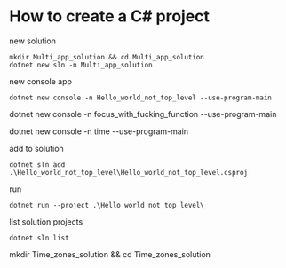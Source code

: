 # How to create a C# project

new solution

```
mkdir Multi_app_solution && cd Multi_app_solution
dotnet new sln -n Multi_app_solution
```
new console app
```
dotnet new console -n Hello_world_not_top_level --use-program-main
```

dotnet new console -n focus_with_fucking_function --use-program-main

dotnet new console -n time --use-program-main

add to solution

```
dotnet sln add .\Hello_world_not_top_level\Hello_world_not_top_level.csproj
```

run

```
dotnet run --project .\Hello_world_not_top_level\
```

list solution projects

```
dotnet sln list
```

mkdir Time_zones_solution && cd Time_zones_solution